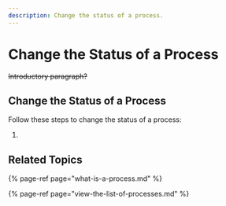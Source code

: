 ```yaml
---
description: Change the status of a process.
---
```


# Change the Status of a Process

~~Introductory paragraph?~~

## Change the Status of a Process

Follow these steps to change the status of a process:

1. 
## Related Topics

{% page-ref page="what-is-a-process.md" %}

{% page-ref page="view-the-list-of-processes.md" %}

